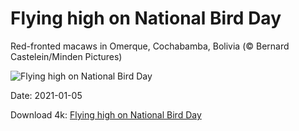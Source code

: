 # Flying high on National Bird Day

Red-fronted macaws in Omerque, Cochabamba, Bolivia (© Bernard Castelein/Minden Pictures)

![Flying high on National Bird Day](https://bing.com/th?id=OHR.RedFrontMacaw_EN-US4052029435_UHD.jpg&rf=LaDigue_UHD.jpg&pid=hp&w=1024&h=576)

Date: 2021-01-05

Download 4k: [Flying high on National Bird Day](https://bing.com/th?id=OHR.RedFrontMacaw_EN-US4052029435_UHD.jpg&rf=LaDigue_UHD.jpg&pid=hp&w=3840&h=2160)

